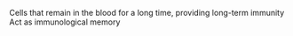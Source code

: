 Cells that remain in the blood for a long time, providing long-term immunity
Act as immunological memory
